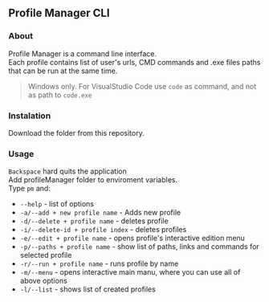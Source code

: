 ## Profile Manager CLI

### About
Profile Manager is a command line interface.  
Each profile contains list of user's urls, CMD commands and .exe files paths that can be run at the same time.  
> Windows only.
> For VisualStudio Code use `code` as command, and not as path to `code.exe`
### Instalation
  Download the folder from this repository.
  
### Usage
`Backspace` hard quits the application  
Add profileManager folder to enviroment variables.   
Type `pm` and: 
- `--help` - list of options  
- `-a/--add + new profile name` - Adds new profile
- `-d/--delete + profile name` - deletes profile
- `-i/--delete-id + profile index` - deletes profiles
- `-e/--edit + profile name` - opens profile's interactive edition menu 
- `-p/--paths + profile name` - show list of paths, links and commands for selected profile
- `-r/--run + profile name` - runs profile by name
- `-m/--menu` - opens interactive main manu, where you can use all of above options
- `-l/--list` - shows list of created profiles
